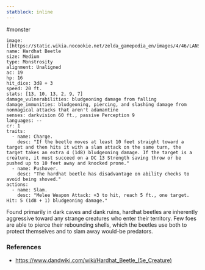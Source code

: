 ```yaml
---
statblock: inline
---
```

#monster 

```statblock
image: [[https://static.wikia.nocookie.net/zelda_gamepedia_en/images/4/46/LANS_Hardhat_Beetle_Artwork.png]]
name: Hardhat Beetle
size: Medium
type: Monstrosity
alignment: Unaligned
ac: 19
hp: 16
hit_dice: 3d8 + 3
speed: 20 ft.
stats: [13, 10, 13, 2, 9, 7]
damage_vulnerabilities: bludgeoning damage from falling
damage_immunities: bludgeoning, piercing, and slashing damage from nonmagical attacks that aren't adamantine
senses: darkvision 60 ft., passive Perception 9
languages: --
cr: 1
traits:
  - name: Charge.
    desc: "If the beetle moves at least 10 feet straight toward a target and then hits it with a slam attack on the same turn, the target takes an extra 4 (1d8) bludgeoning damage. If the target is a creature, it must succeed on a DC 13 Strength saving throw or be pushed up to 10 feet away and knocked prone."
  - name: Pushover.
    desc: "The hardhat beetle has disadvantage on ability checks to avoid being shoved."
actions:
  - name: Slam.
    desc: "Melee Weapon Attack: +3 to hit, reach 5 ft., one target. Hit: 5 (1d8 + 1) bludgeoning damage."
```

Found primarily in dark caves and dank ruins, hardhat beetles are inherently aggressive toward any strange creatures who enter their territory. Few foes are able to pierce their rebounding shells, which the beetles use both to protect themselves and to slam away would-be predators.

### References

* https://www.dandwiki.com/wiki/Hardhat_Beetle_(5e_Creature)